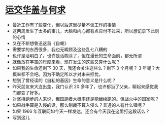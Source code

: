 # [运交华盖与何求](https://github.com/yihong0618/gitblog/issues/231)

- 最近工作有了些变化，但以后这里尽量不谈工作的事情
- 这两周发生了太多的事儿，大脑和内心都有点应付不过来，所以想记录下此刻的心情
- 又在不断想鲁迅这首《自嘲》
- 需要学的东西很多，我也无暇顾及这些乱七八糟的
- 也许是活明白了，也许是活糊涂了，但在漫长的生命面前，都无所谓
- 就像放在宇宙的尺度来看，现在发生的这些又算什么呢？
- 如果我的生命还剩下 30 天，我还会关注这些么？剩下 3 个月呢？ 3 年呢？大概率都不会吧。因为不确定所以才对未来担忧。
- 想到了曾经读的《自私的基因》生命的意义是什么呢？
- 昨天朋友来大连出差，我门认识 20 多年了，也许都当了父亲，聊起来感觉我门都变了好多。
- 对坚持跑步的人来说，俄国跑者大概率还是能继续跑的。但战火中的国家呢？
- 如果战争算是入侵的话，那么制裁不算入侵么？普通的人有什么错呢？
- 如果 1966 年互联网如今天一样发达，还会有今天我在这里打这段话么？
- 写到这儿